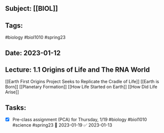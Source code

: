 ## Subject: [[BIOL]]
## Tags:
#biology #biol1010 #spring23 
## Date: 2023-01-12
## Lecture: 1.1 Origins of Life and The RNA World

[[Earth First Origins Project Seeks to Replicate the Cradle of Life]]
[[Earth is Born]]
[[Planetary Formation]]
[[How Life Started on Earth]]
[[How Did Life Arise]]

## Tasks:
- [x] Pre-class assignment (PCA) for Thursday, 1/19 #biology #biol1010 #science #spring23 📅 2023-01-19 ✅ 2023-01-13